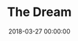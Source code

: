 ---
layout: fanlink

title: The Dream
artists: Dimatis
link: the-dream
date: 2018-03-27 00:00:00

image: https://dimatis.yizack.com/images/the-dream.jpg

spotify: https://open.spotify.com/album/6yCpIKVIVL0SxnrgPwOAx9
soundcloud: https://soundcloud.com/dimatis/the-dream
youtube: https://youtu.be/8k4ABl-wfhk
itunes: https://music.apple.com/us/album/the-dream-single/1365144867?app=itunes
apple: https://music.apple.com/us/album/the-dream-single/1365144867?app=music
bandcamp: https://dimatis.bandcamp.com/track/the-dream
deezer: https://www.deezer.com/en/album/60645482
tidal: https://tidal.com/browse/album/86598183

dropbox: qlgoxibcqk6gjlx

download: true

dark: false
---